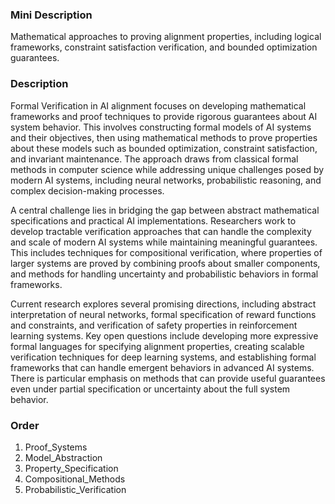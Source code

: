 ### Mini Description

Mathematical approaches to proving alignment properties, including logical frameworks, constraint satisfaction verification, and bounded optimization guarantees.

### Description

Formal Verification in AI alignment focuses on developing mathematical frameworks and proof techniques to provide rigorous guarantees about AI system behavior. This involves constructing formal models of AI systems and their objectives, then using mathematical methods to prove properties about these models such as bounded optimization, constraint satisfaction, and invariant maintenance. The approach draws from classical formal methods in computer science while addressing unique challenges posed by modern AI systems, including neural networks, probabilistic reasoning, and complex decision-making processes.

A central challenge lies in bridging the gap between abstract mathematical specifications and practical AI implementations. Researchers work to develop tractable verification approaches that can handle the complexity and scale of modern AI systems while maintaining meaningful guarantees. This includes techniques for compositional verification, where properties of larger systems are proved by combining proofs about smaller components, and methods for handling uncertainty and probabilistic behaviors in formal frameworks.

Current research explores several promising directions, including abstract interpretation of neural networks, formal specification of reward functions and constraints, and verification of safety properties in reinforcement learning systems. Key open questions include developing more expressive formal languages for specifying alignment properties, creating scalable verification techniques for deep learning systems, and establishing formal frameworks that can handle emergent behaviors in advanced AI systems. There is particular emphasis on methods that can provide useful guarantees even under partial specification or uncertainty about the full system behavior.

### Order

1. Proof_Systems
2. Model_Abstraction
3. Property_Specification
4. Compositional_Methods
5. Probabilistic_Verification
